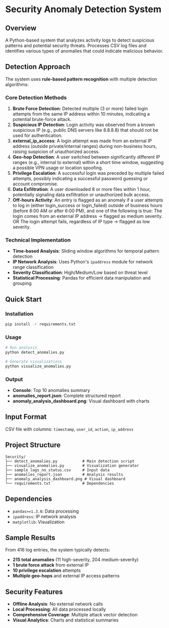 # Security Anomaly Detection System

## Overview
A Python-based system that analyzes activity logs to detect suspicious patterns and potential security threats. Processes CSV log files and identifies various types of anomalies that could indicate malicious behavior.

## Detection Approach

The system uses **rule-based pattern recognition** with multiple detection algorithms:

### Core Detection Methods
1. **Brute Force Detection**: Detected multiple (3 or more) failed login attempts from the same IP address within 10 minutes, indicating a potential brute-force attack.
2. **Suspicious IP Detection**: Login activity was observed from a known suspicious IP (e.g., public DNS servers like 8.8.8.8) that should not be used for authentication.
3. **external_ip_access**: A login attempt was made from an external IP address (outside private/internal ranges) during non-business hours, raising suspicion of unauthorized access.
4. **Geo-hop Detection**: A user switched between significantly different IP ranges (e.g., internal to external) within a short time window, suggesting a possible VPN usage or location spoofing.
5. **Privilege Escalation**: A successful login was preceded by multiple failed attempts, possibly indicating a successful password guessing or account compromise.
6. **Data Exfiltration**: A user downloaded 8 or more files within 1 hour, potentially signaling data exfiltration or unauthorized bulk access.
7. **Off-hours Activity**: An entry is flagged as an anomaly if a user attempts to log in (either login_success or login_failed) outside of business hours (before 8:00 AM or after 6:00 PM), and one of the following is true:
The login comes from an external IP address → flagged as medium severity.
OR
The login attempt fails, regardless of IP type → flagged as low severity.


### Technical Implementation
- **Time-based Analysis**: Sliding window algorithms for temporal pattern detection
- **IP Network Analysis**: Uses Python's `ipaddress` module for network range classification
- **Severity Classification**: High/Medium/Low based on threat level
- **Statistical Processing**: Pandas for efficient data manipulation and grouping

## Quick Start

### Installation
```bash
pip install -r requirements.txt
```

### Usage
```bash
# Run analysis
python detect_anomalies.py

# Generate visualizations
python visualize_anomalies.py
```

### Output
- **Console**: Top 10 anomalies summary
- **anomalies_report.json**: Complete structured report
- **anomaly_analysis_dashboard.png**: Visual dashboard with charts

## Input Format
CSV file with columns: `timestamp`, `user_id`, `action`, `ip_address`


## Project Structure
```
Security/
├── detect_anomalies.py           # Main detection script
├── visualize_anomalies.py        # Visualization generator
├── sample_logs_no_status.csv     # Input data
├── anomalies_report.json         # Analysis results
├── anomaly_analysis_dashboard.png # Visual dashboard
└── requirements.txt              # Dependencies
```

## Dependencies
- `pandas>=1.3.0`: Data processing
- `ipaddress`: IP network analysis
- `matplotlib`: Visualization

## Sample Results
From 416 log entries, the system typically detects:
- **215 total anomalies** (11 high-severity, 204 medium-severity)
- **1 brute force attack** from external IP
- **10 privilege escalation** attempts
- **Multiple geo-hops** and external IP access patterns

## Security Features
- **Offline Analysis**: No external network calls
- **Local Processing**: All data processed locally
- **Comprehensive Coverage**: Multiple attack vector detection
- **Visual Analytics**: Charts and statistical summaries